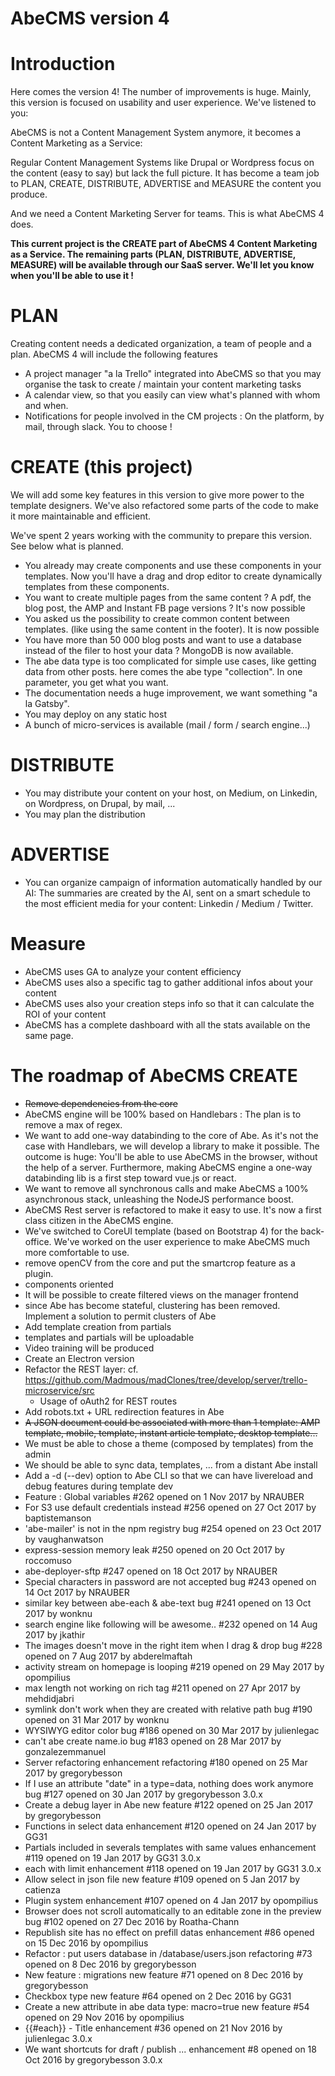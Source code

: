 # AbeCMS version 4

# Introduction

Here comes the version 4! The number of improvements is huge. Mainly, this version is focused on usability and user experience. We've listened to you:

AbeCMS is not a Content Management System anymore, it becomes a Content Marketing as a Service:

Regular Content Management Systems like Drupal or Wordpress focus on the content (easy to say) but lack the full picture. It has become a team job to PLAN, CREATE, DISTRIBUTE, ADVERTISE and MEASURE the content you produce.

And we need a Content Marketing Server for teams. This is what AbeCMS 4 does. 

**This current project is the CREATE part of AbeCMS 4 Content Marketing as a Service. The remaining parts (PLAN, DISTRIBUTE, ADVERTISE, MEASURE) will be available through our SaaS server. We'll let you know when you'll be able to use it !**

# PLAN
Creating content needs a dedicated organization, a team of people and a plan. AbeCMS 4 will include the following features

- A project manager "a la Trello" integrated into AbeCMS so that you may organise the task to create / maintain your content marketing tasks
- A calendar view, so that you easily can view what's planned with whom and when.
- Notifications for people involved in the CM projects : On the platform, by mail, through slack. You to choose !

# CREATE (this project)
We will add some key features in this version to give more power to the template designers. We've also refactored some parts of the code to make it more maintainable and efficient.

We've spent 2 years working with the community to prepare this version. See below what is planned.

- You already may create components and use these components in your templates. Now you'll have a drag and drop editor to create dynamically templates from these components.
- You want to create multiple pages from the same content ? A pdf, the blog post, the AMP and Instant FB page versions ? It's now possible
- You asked us the possibility to create common content between templates. (like using the same content in the footer). It is now possible
- You have more than 50 000 blog posts and want to use a database instead of the filer to host your data ? MongoDB is now available.
- The abe data type is too complicated for simple use cases, like getting data from other posts. here comes the abe type "collection". In one parameter, you get what you want.
- The documentation needs a huge improvement, we want something "a la Gatsby".
- You may deploy on any static host
- A bunch of micro-services is available (mail / form / search engine...)

# DISTRIBUTE
- You may distribute your content on your host, on Medium, on Linkedin, on Wordpress, on Drupal, by mail, ...
- You may plan the distribution

# ADVERTISE
- You can organize campaign of information automatically handled by our AI: The summaries are  created by the AI, sent on a smart schedule to the most efficient media for your content: Linkedin / Medium / Twitter.

# Measure
- AbeCMS uses GA to analyze your content efficiency
- AbeCMS uses also a specific tag to gather additional infos about your content
- AbeCMS uses also your creation steps info so that it can calculate the ROI of your content
- AbeCMS has a complete dashboard with all the stats available on the same page.


# The roadmap of AbeCMS CREATE

- ~~Remove dependencies from the core~~
- AbeCMS engine will be 100% based on Handlebars : The plan is to remove a max of regex. 
- We want to add one-way databinding to the core of Abe. As it's not the case with Handlebars, we will develop a library to make it possible. The outcome is huge: You'll be able to use AbeCMS in the browser, without the help of a server. Furthermore, making AbeCMS engine a one-way databinding lib is a first step toward vue.js or react.
- We want to remove all synchronous calls and make AbeCMS a 100% asynchronous stack, unleashing the NodeJS performance boost.
- AbeCMS Rest server is refactored to make it easy to use. It's now a first class citizen in the AbeCMS engine.
- We've switched to CoreUI template (based on Bootstrap 4) for the back-office. We've worked on the user experience to make AbeCMS much more comfortable to use.
- remove openCV from the core and put the smartcrop feature as a plugin.
- components oriented
- It will be possible to create filtered views on the manager frontend
- since Abe has become stateful, clustering has been removed. Implement a solution to permit clusters of Abe
- Add template creation from partials
- templates and partials will be uploadable
- Video training will be produced
- Create an Electron version
- Refactor the REST layer: cf. https://github.com/Madmous/madClones/tree/develop/server/trello-microservice/src
  - Usage of oAuth2 for REST routes
- Add robots.txt + URL redirection features in Abe
- ~~A JSON document could be associated with more than 1 template: AMP template, mobile, template, instant article template, desktop template...~~
- We must be able to chose a theme (composed by templates) from the admin
- We should be able to sync data, templates, ... from a distant Abe install
- Add a -d (--dev) option to Abe CLI so that we can have livereload and debug features during template dev
- Feature : Global variables #262 opened on 1 Nov 2017 by NRAUBER 
- For S3 use default credentials instead #256 opened on 27 Oct 2017 by baptistemanson 
- 'abe-mailer' is not in the npm registry bug #254 opened on 23 Oct 2017 by vaughanwatson 
- express-session memory leak #250 opened on 20 Oct 2017 by roccomuso 
- abe-deployer-sftp #247 opened on 18 Oct 2017 by NRAUBER 
- Special characters in password are not accepted bug #243 opened on 14 Oct 2017 by NRAUBER 
- similar key between abe-each & abe-text bug #241 opened on 13 Oct 2017 by wonknu 
- search engine like following will be awesome.. #232 opened on 14 Aug 2017 by jkathir 
- The images doesn't move in the right item when I drag & drop bug #228 opened on 7 Aug 2017 by abderelmaftah 
- activity stream on homepage is looping #219 opened on 29 May 2017 by opompilius 
- max length not working on rich tag #211 opened on 27 Apr 2017 by mehdidjabri 
- symlink don't work when they are created with relative path bug #190 opened on 31 Mar 2017 by wonknu 
- WYSIWYG editor color bug #186 opened on 30 Mar 2017 by julienlegac 
- can't abe create name.io bug #183 opened on 28 Mar 2017 by gonzalezemmanuel 
- Server refactoring enhancement refactoring #180 opened on 25 Mar 2017 by gregorybesson 
- If I use an attribute "date" in a type=data, nothing does work anymore bug #127 opened on 30 Jan 2017 by gregorybesson  3.0.x
- Create a debug layer in Abe new feature #122 opened on 25 Jan 2017 by gregorybesson 
- Functions in select data enhancement #120 opened on 24 Jan 2017 by GG31 
- Partials included in severals templates with same values enhancement #119 opened on 19 Jan 2017 by GG31  3.0.x
- each with limit enhancement #118 opened on 19 Jan 2017 by GG31  3.0.x
- Allow select in json file new feature #109 opened on 5 Jan 2017 by catienza 
- Plugin system enhancement #107 opened on 4 Jan 2017 by opompilius 
- Browser does not scroll automatically to an editable zone in the preview bug #102 opened on 27 Dec 2016 by Roatha-Chann 
- Republish site has no effect on prefill datas enhancement #86 opened on 15 Dec 2016 by opompilius 
- Refactor : put users database in /database/users.json refactoring #73 opened on 8 Dec 2016 by gregorybesson 
- New feature : migrations new feature #71 opened on 8 Dec 2016 by gregorybesson 
- Checkbox type new feature #64 opened on 2 Dec 2016 by GG31 
- Create a new attribute in abe data type: macro=true new feature #54 opened on 29 Nov 2016 by opompilius 
- {{#each}} - Title enhancement #36 opened on 21 Nov 2016 by julienlegac  3.0.x
- We want shortcuts for draft / publish ... enhancement #8 opened on 18 Oct 2016 by gregorybesson  3.0.x

